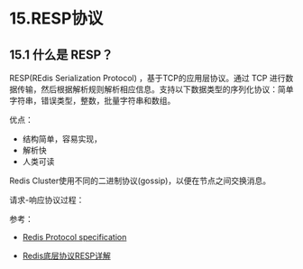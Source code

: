 # 15.RESP协议

## 15.1 什么是 RESP？

 RESP(REdis Serialization Protocol) ，基于TCP的应用层协议。通过 TCP 进行数据传输，然后根据解析规则解析相应信息。支持以下数据类型的序列化协议：简单字符串，错误类型，整数，批量字符串和数组。

优点：

- 结构简单，容易实现，
- 解析快
- 人类可读

Redis Cluster使用不同的二进制协议(gossip)，以便在节点之间交换消息。



请求-响应协议过程：



参考：

- [Redis Protocol specification](https://redis.io/topics/protocol)

- [Redis底层协议RESP详解](https://www.jianshu.com/p/b11b593ccaf5)